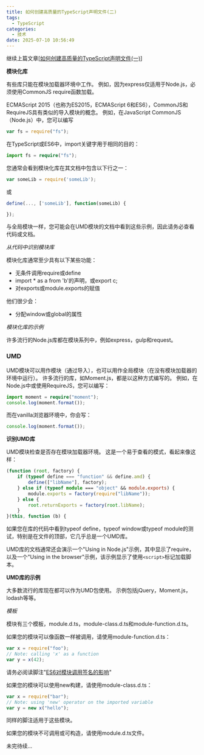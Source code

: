 ```yaml
---
title: 如何创建高质量的TypeScript声明文件(二)
tags:
  - TypeScript
categories:
  - 技术
date: 2025-07-10 10:56:49
---
```


继续上篇文章[[如何创建高质量的TypeScript声明文件(一)](https://www.gowhich.com/blog/964)]

**模块化库**

有些库只能在模块加载器环境中工作。 例如，因为express仅适用于Node.js，必须使用CommonJS require函数加载。

ECMAScript 2015（也称为ES2015，ECMAScript 6和ES6），CommonJS和RequireJS具有类似的导入模块的概念。 例如，在JavaScript CommonJS（Node.js）中，您可以编写

```ts
var fs = require("fs");
```

在TypeScript或ES6中，import关键字用于相同的目的：

```ts
import fs = require("fs");
```

您通常会看到模块化库在其文档中包含以下行之一：

```ts
var someLib = require('someLib');
```

或

```ts
define(..., ['someLib'], function(someLib) {

});
```

与全局模块一样，您可能会在UMD模块的文档中看到这些示例，因此请务必查看代码或文档。

*从代码中识别模块库*

模块化库通常至少具有以下某些功能：

* 无条件调用require或define
* import \* as a from 'b'的声明，或export c;
* 对exports或module.exports的赋值

他们很少会：

* 分配window或global的属性

*模块化库的示例*

许多流行的Node.js库都在模块系列中，例如express，gulp和request。

### UMD

UMD模块可以用作模块（通过导入），也可以用作全局模块（在没有模块加载器的环境中运行）。 许多流行的库，如Moment.js，都是以这种方式编写的。 例如，在Node.js中或使用RequireJS，您可以编写：

```ts
import moment = require("moment");
console.log(moment.format());
```

而在vanilla浏览器环境中，你会写：

```ts
console.log(moment.format());
```

**识别UMD库**

UMD模块检查是否存在模块加载器环境。 这是一个易于查看的模式，看起来像这样：

```ts
(function (root, factory) {
    if (typeof define === "function" && define.amd) {
        define(["libName"], factory);
    } else if (typeof module === "object" && module.exports) {
        module.exports = factory(require("libName"));
    } else {
        root.returnExports = factory(root.libName);
    }
}(this, function (b) {
```

如果您在库的代码中看到typeof define，typeof window或typeof module的测试，特别是在文件的顶部，它几乎总是一个UMD库。

UMD库的文档通常还会演示一个"Using in Node.js"示例，其中显示了require，以及一个"Using in the browser"示例，该示例显示了使用`<script>`标记加载脚本。

**UMD库的示例**

大多数流行的库现在都可以作为UMD包使用。 示例包括jQuery，Moment.js，lodash等等。

*模板*

模块有三个模板，module.d.ts，module-class.d.ts和module-function.d.ts。

如果您的模块可以像函数一样被调用，请使用module-function.d.ts：

```ts
var x = require("foo");
// Note: calling 'x' as a function
var y = x(42);
```

请务必阅读脚注"[ES6对模块调用签名的影响](http://www.typescriptlang.org/docs/handbook/declaration-files/library-structures.html#the-impact-of-es6-on-module-plugins)"

如果您的模块可以使用new构建，请使用module-class.d.ts：

```ts
var x = require("bar");
// Note: using 'new' operator on the imported variable
var y = new x("hello");
```

同样的脚注适用于这些模块。

如果您的模块不可调用或可构造，请使用module.d.ts文件。

未完待续...
